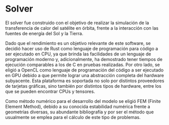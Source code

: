 # Solver

El solver fue construido con el objetivo de realizar la simulación de la transferencia de calor del satélite en órbita, frente a la interacción con las fuentes de energía del Sol y la Tierra.

Dado que el rendimiento es un objetivo relevante de este software, se decidió hacer uso de Rust como lenguaje de programación para código a ser ejecutado en CPU, ya que brinda las facilidades de un lenguaje de programación moderno y, adicionalmente, ha demostrado tener tiempos de ejecución comparables a los de C en pruebas realizadas.
Por otro lado, se eligió a OpenCL como lenguaje de programación del código a ser ejecutado en GPU debido a que permite lograr una abstracción completa del hardware subyacente. Esta plataforma es soportada no solo por distintos proveedores de tarjetas gráficas, sino también por distintos tipos de hardware, entre los que se pueden encontrar CPUs y tensores.

Como método numérico para el desarrollo del modelo se eligió FEM (Finite Element Method), debido a su conocida estabilidad numérica frente a geometrías diversas, su abundante bibliografía y por ser el método que usualmente se emplea para el cálculo de este tipo de problemas.

